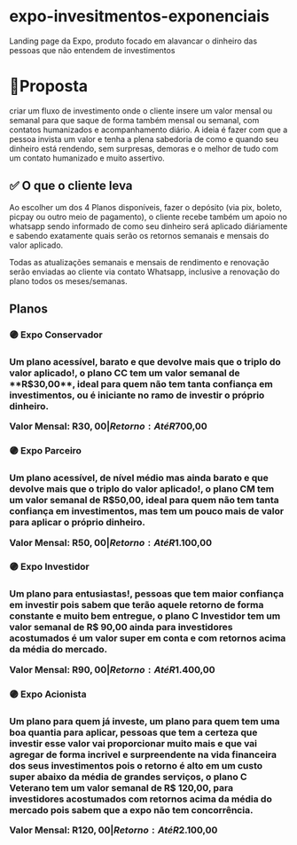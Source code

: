 # expo-invesitmentos-exponenciais
Landing page da Expo, produto focado em alavancar o dinheiro das pessoas que não entendem de investimentos

<h1>📄Proposta</h1>
<p>
  criar um fluxo de investimento onde o cliente insere um valor mensal ou semanal para que saque de forma também mensal ou semanal, com contatos humanizados e acompanhamento diário. A ideia é fazer com que a pessoa invista um valor e tenha a plena sabedoria de como e quando seu dinheiro está rendendo, sem surpresas, demoras e o melhor de tudo com um contato humanizado e muito assertivo.
</p>

<h2>✅ O que o cliente leva</h2>
<p>
  Ao escolher um dos 4 Planos disponíveis, fazer o depósito (via pix, boleto, picpay ou outro meio de pagamento), o cliente recebe também um apoio no whatsapp sendo informado de como seu dinheiro será aplicado diáriamente e sabendo exatamente quais serão os retornos semanais e mensais do valor aplicado.

Todas as atualizações semanais e mensais de rendimento e renovação serão enviadas ao cliente via contato Whatsapp, inclusive a renovação do plano todos os meses/semanas.
</p>

<h2>Planos</h2>
<h3>🟣 Expo Conservador<h3>
<p>Um plano acessível, barato e que devolve mais que o triplo do valor aplicado!, o plano CC tem um valor semanal de **R$30,00**, ideal para quem não tem tanta confiança em investimentos, ou é iniciante no ramo de investir o próprio dinheiro.

<b>Valor Mensal: R$30,00 | Retorno: Até R$700,00</b>
</p>

<h3>🟣 Expo Parceiro<h3>
<p>Um plano acessível, de nível médio mas ainda barato e que devolve mais que o triplo do valor aplicado!, o plano CM tem um valor semanal de R$50,00, ideal para quem não tem tanta confiança em investimentos, mas tem um pouco mais de valor para aplicar o próprio dinheiro.

<b>Valor Mensal: R$50,00 | Retorno: Até R$1.100,00</b>
</p>

<h3>🟣 Expo Investidor<h3>
<p>Um plano para entusiastas!, pessoas que tem maior confiança em investir pois sabem que terão aquele retorno de forma constante e muito bem entregue, o plano C Investidor tem um valor semanal de R$ 90,00 ainda para investidores acostumados é um valor super em conta e com retornos acima da média do mercado.

<b>Valor Mensal: R$90,00 | Retorno: Até R$1.400,00</b>
</p>

<h3>🟣 Expo Acionista<h3>
<p>Um plano para quem já investe, um plano para quem tem uma boa quantia para aplicar, pessoas que tem a certeza que investir esse valor vai proporcionar muito mais e que vai agregar de forma incrivel e surpreendente na vida financeira dos seus investimentos pois o retorno é alto em um custo super abaixo da média de grandes serviços, o plano C Veterano tem um valor semanal de R$ 120,00, para investidores acostumados com retornos acima da média do mercado pois sabem que a expo não tem concorrência.

<b>Valor Mensal: R$120,00 | Retorno: Até R$2.100,00</b>
</p>

